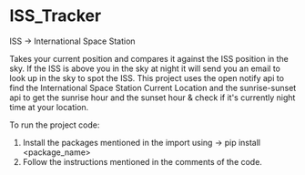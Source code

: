 # ISS_Tracker
ISS -> International Space Station

Takes your current position and compares it against the ISS position in the sky. If the ISS is above you in the sky at night it will send you an email to look up in the sky to spot the ISS. This project uses the open notify api to find the International Space Station Current Location and the sunrise-sunset api to get the sunrise hour and the sunset hour & check if it's currently night time at your location.

To run the project code:
1. Install the packages mentioned in the import using -> pip install <package_name>
2. Follow the instructions mentioned in the comments of the code.
